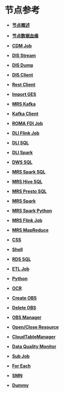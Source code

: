 # 节点参考<a name="dgc_01_0441"></a>

-   **[节点概述](节点概述.md)**  

-   **[节点数据血缘](节点数据血缘.md)**  

-   **[CDM Job](CDM-Job.md)**  

-   **[DIS Stream](DIS-Stream.md)**  

-   **[DIS Dump](DIS-Dump.md)**  

-   **[DIS Client](DIS-Client.md)**  

-   **[Rest Client](Rest-Client.md)**  

-   **[Import GES](Import-GES.md)**  

-   **[MRS Kafka](MRS-Kafka.md)**  

-   **[Kafka Client](Kafka-Client.md)**  

-   **[ROMA FDI Job](ROMA-FDI-Job.md)**  

-   **[DLI Flink Job](DLI-Flink-Job.md)**  

-   **[DLI SQL](DLI-SQL.md)**  

-   **[DLI Spark](DLI-Spark.md)**  

-   **[DWS SQL](DWS-SQL.md)**  

-   **[MRS Spark SQL](MRS-Spark-SQL.md)**  

-   **[MRS Hive SQL](MRS-Hive-SQL.md)**  

-   **[MRS Presto SQL](MRS-Presto-SQL.md)**  

-   **[MRS Spark](MRS-Spark.md)**  

-   **[MRS Spark Python](MRS-Spark-Python.md)**  

-   **[MRS Flink Job](MRS-Flink-Job.md)**  

-   **[MRS MapReduce](MRS-MapReduce.md)**  

-   **[CSS](CSS.md)**  

-   **[Shell](Shell.md)**  

-   **[RDS SQL](RDS-SQL.md)**  

-   **[ETL Job](ETL-Job.md)**  

-   **[Python](Python.md)**  

-   **[OCR](OCR.md)**  

-   **[Create OBS](Create-OBS.md)**  

-   **[Delete OBS](Delete-OBS.md)**  

-   **[OBS Manager](OBS-Manager.md)**  

-   **[Open/Close Resource](Open-Close-Resource.md)**  

-   **[CloudTableManager](CloudTableManager.md)**  

-   **[Data Quality Monitor](Data-Quality-Monitor.md)**  

-   **[Sub Job](Sub-Job.md)**  

-   **[For Each](For-Each.md)**  

-   **[SMN](SMN.md)**  

-   **[Dummy](Dummy.md)**  


